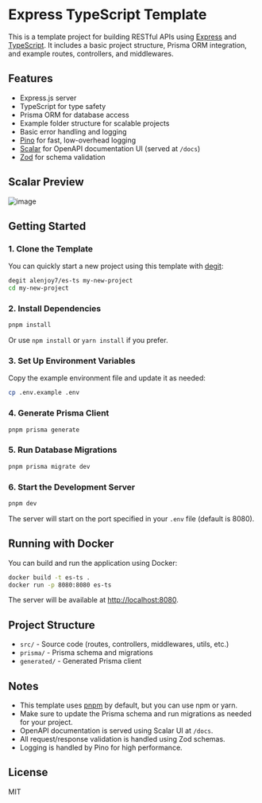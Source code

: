 # Express TypeScript Template

This is a template project for building RESTful APIs using [Express](https://expressjs.com/) and [TypeScript](https://www.typescriptlang.org/). It includes a basic project structure, Prisma ORM integration, and example routes, controllers, and middlewares.

## Features
- Express.js server
- TypeScript for type safety
- Prisma ORM for database access
- Example folder structure for scalable projects
- Basic error handling and logging
- [Pino](https://getpino.io/) for fast, low-overhead logging
- [Scalar](https://scalar.com/) for OpenAPI documentation UI (served at `/docs`)
- [Zod](https://zod.dev/) for schema validation

## Scalar Preview
![image](https://github.com/user-attachments/assets/427086ff-0453-43ea-a46c-010ee60a691e)


## Getting Started

### 1. Clone the Template
You can quickly start a new project using this template with [degit](https://github.com/Rich-Harris/degit):

```sh
degit alenjoy7/es-ts my-new-project
cd my-new-project
```

### 2. Install Dependencies

```sh
pnpm install
```

Or use `npm install` or `yarn install` if you prefer.

### 3. Set Up Environment Variables

Copy the example environment file and update it as needed:

```sh
cp .env.example .env
```

### 4. Generate Prisma Client

```sh
pnpm prisma generate
```

### 5. Run Database Migrations

```sh
pnpm prisma migrate dev
```

### 6. Start the Development Server

```sh
pnpm dev
```

The server will start on the port specified in your `.env` file (default is 8080).

## Running with Docker

You can build and run the application using Docker:

```sh
docker build -t es-ts .
docker run -p 8080:8080 es-ts
```

The server will be available at [http://localhost:8080](http://localhost:8080).

## Project Structure

- `src/` - Source code (routes, controllers, middlewares, utils, etc.)
- `prisma/` - Prisma schema and migrations
- `generated/` - Generated Prisma client

## Notes
- This template uses [pnpm](https://pnpm.io/) by default, but you can use npm or yarn.
- Make sure to update the Prisma schema and run migrations as needed for your project.
- OpenAPI documentation is served using Scalar UI at `/docs`.
- All request/response validation is handled using Zod schemas.
- Logging is handled by Pino for high performance.


## License

MIT
